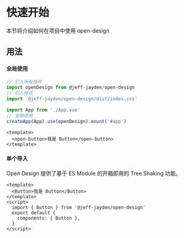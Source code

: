 # 快速开始

本节将介绍如何在项目中使用 open-design

## 用法

#### 全局使用

```` javascript
// 引入所有组件
import openDesign from @jeff-jayden/open-design
// 引入样式
import '@jeff-jayden/open-design/dist/index.css'

import App from './App.vue'
// 全局使用
createApp(App).use(openDesign).mount('#app')
````

```` vue
<template>
  <open-button>我是 Button</open-button>
</template>
````


#### 单个导入

Open Design 提供了基于 ES Module 的开箱即用的 Tree Shaking 功能。

```` vue
<template>
  <Button>我是 Button</Button>
</template>
<script>
  import { Button } from '@jeff-jayden/open-design'
  export default {
    components: { Button },
  }
</script>
````
